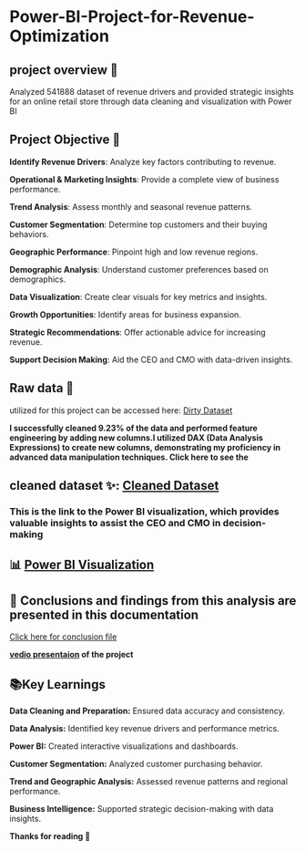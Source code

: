 # Power-BI-Project-for-Revenue-Optimization

## project overview 📝
Analyzed 541888 dataset of revenue drivers and provided strategic insights for an online retail store through data cleaning and visualization with Power BI

## Project Objective 🎯
**Identify Revenue Drivers**: Analyze key factors contributing to revenue.

**Operational & Marketing Insights**: Provide a complete view of business performance.

**Trend Analysis**: Assess monthly and seasonal revenue patterns.

**Customer Segmentation**: Determine top customers and their buying behaviors.

**Geographic Performance**: Pinpoint high and low revenue regions.

**Demographic Analysis**: Understand customer preferences based on demographics.

**Data Visualization**: Create clear visuals for key metrics and insights.

**Growth Opportunities**: Identify areas for business expansion.

**Strategic Recommendations**: Offer actionable advice for increasing revenue.

**Support Decision Making**: Aid the CEO and CMO with data-driven insights.





## Raw data 📂
utilized for this project can be accessed here: [Dirty Dataset](https://github.com/Susmita1703/Power-BI-Project-for-Revenue-Optimization/blob/main/Online%20Retail.xlsx)

**I successfully cleaned 9.23% of the data and performed feature engineering by adding new columns.I utilized DAX (Data Analysis Expressions) to create new columns, demonstrating my proficiency in advanced data manipulation techniques.
Click here to see the** 
## cleaned dataset ✨: [Cleaned Dataset](https://github.com/Susmita1703/Power-BI-Project-for-Revenue-Optimization/blob/main/onlinr%20store%20cleaned%20data%20.zip)

### This is the link to the **Power BI visualization,** which provides valuable insights to assist the CEO and CMO in decision-making 
## 📊 [Power BI Visualization](https://github.com/Susmita1703/Power-BI-Project-for-Revenue-Optimization/blob/main/Power%20BI.pbix)


## 📌 Conclusions and findings from this analysis are presented in this documentation  
[Click here for conclusion file](https://github.com/Susmita1703/Power-BI-Project-for-Revenue-Optimization/blob/main/Tcs%20presentation..pptx)

**[vedio presentaion](https://github.com/Susmita1703/Power-BI-Project-for-Revenue-Optimization/blob/main/VEDIO%20FOR%20FOREDGE%20TCS.mp4) of the project**

## 📚Key Learnings

**Data Cleaning and Preparation:** Ensured data accuracy and consistency.

**Data Analysis:** Identified key revenue drivers and performance metrics.

**Power BI:** Created interactive visualizations and dashboards.

**Customer Segmentation:** Analyzed customer purchasing behavior.

**Trend and Geographic Analysis:** Assessed revenue patterns and regional performance.

**Business Intelligence:** Supported strategic decision-making with data insights.



**Thanks for reading 🙏**
